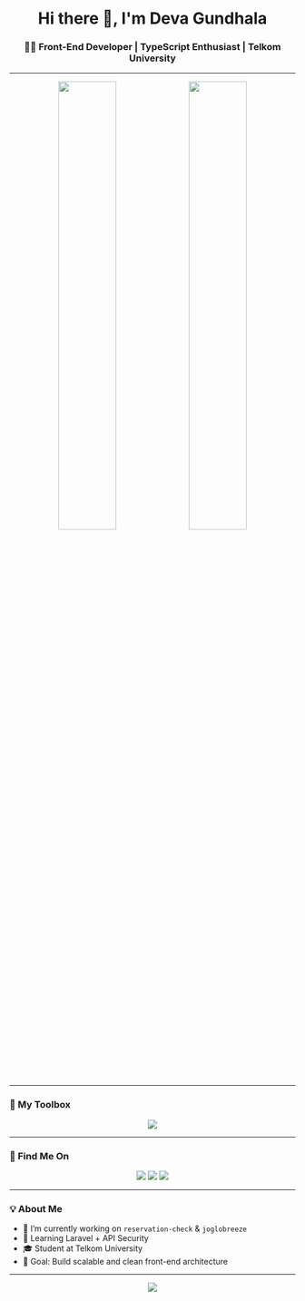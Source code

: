 <h1 align="center">Hi there 👋, I'm Deva Gundhala</h1>
<h3 align="center">🧑‍💻 Front-End Developer | TypeScript Enthusiast | Telkom University</h3>

---

<p align="center">
  <img src="https://github-readme-stats.vercel.app/api?username=theepar&show_icons=true&theme=tokyonight&hide_title=true&hide=contribs&card_width=400" width="45%" />
  <img src="https://github-readme-stats.vercel.app/api/top-langs/?username=theepar&layout=compact&theme=tokyonight&langs_count=8" width="45%" />
</p>

---

### 🚀 My Toolbox

<p align="center">
  <img src="https://skillicons.dev/icons?i=ts,react,nextjs,tailwind,js,html,css,nodejs,git,github,vscode" />
</p>

---

### 📌 Find Me On

<p align="center">
  <a href="mailto:youremail@gmail.com"><img src="https://img.shields.io/badge/Gmail-D14836?style=for-the-badge&logo=gmail&logoColor=white" /></a>
  <a href="https://linkedin.com/in/yourlinkedin"><img src="https://img.shields.io/badge/LinkedIn-blue?style=for-the-badge&logo=linkedin&logoColor=white" /></a>
  <a href="https://instagram.com/yourusername"><img src="https://img.shields.io/badge/Instagram-purple?style=for-the-badge&logo=instagram&logoColor=white" /></a>
</p>

---

### 💡 About Me

- 🔭 I’m currently working on `reservation-check` & `joglobreeze`
- 🌱 Learning Laravel + API Security
- 🎓 Student at Telkom University
- 🎯 Goal: Build scalable and clean front-end architecture

---

<p align="center">
  <img src="https://komarev.com/ghpvc/?username=theepar&label=Profile+views&color=blueviolet&style=flat" />
</p>
